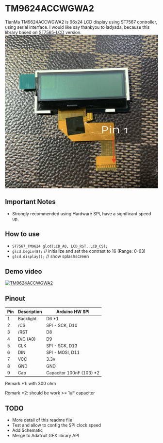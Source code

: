 # TM9624ACCWGWA2
TianMa TM9624ACCWGWA2 is 96x24 LCD display using ST7567 controller, using serial interface.
I would like say thankyou to ladyada, because this library based on [ST7565-LCD](https://github.com/adafruit/ST7565-LCD/) version.
![](https://github.com/allenchak/ST7565-TM9624/blob/master/resource/tm9624a_front.jpg?raw=true)


## Important Notes
- Strongly recommended using Hardware SPI, have a significant speed up.


## How to use
* `ST7567_TM9624 glcd(LCD_A0, LCD_RST, LCD_CS);`
* `glcd.begin(8);` // initialize and set the contrast to 16 (Range: 0-63)
* `glcd.display();` // show splashscreen


## Demo video
[![TM9624ACCWGWA2](https://img.youtube.com/vi/Ger5AZJMvek/0.jpg)](https://www.youtube.com/watch?v=Ger5AZJMvek "TM9624ACCWGWA2")


## Pinout
| Pin | Description | Arduino HW SPI |
| --- | --- | --- |
| 1 | Backlight | D6 *1 |
| 2 | /CS | SPI - SCK, D10 |
| 3 | /RST | D8 |
| 4 | D/C (A0) | D9 |
| 5 | CLK | SPI - SCK, D13 |
| 6 | DIN | SPI - MOSI, D11 |
| 7 | VCC | 3.3v |
| 8 | GND | GND |
| 9 | Cap | Capacitor 100nF (103) *2 |

Remark \*1: with 300 ohm

Remark \*2: should be work >= 1uF capacitor


## TODO
- More detail of this readme file
- Test and allow to config the SPI clock speed
- Add Schematic
- Merge to Adafruit GFX library API
